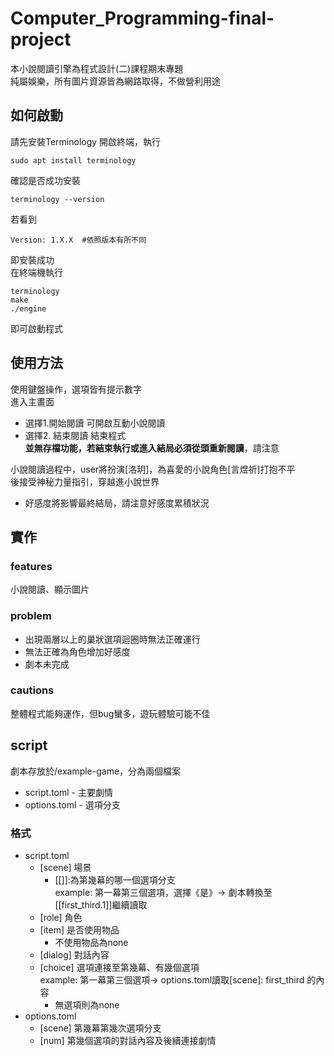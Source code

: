 # Computer_Programming-final-project
本小說閱讀引擎為程式設計(二)課程期末專題  
純屬娛樂，所有圖片資源皆為網路取得，不做營利用途  
## 如何啟動
請先安裝Terminology
開啟終端，執行
```
sudo apt install terminology
```
確認是否成功安裝
```
terminology --version
```
若看到
```
Version: 1.X.X  #依照版本有所不同
```
即安裝成功  
在終端機執行
```
terminology
make
./engine
```
即可啟動程式
## 使用方法
使用鍵盤操作，選項皆有提示數字  
進入主畫面  
* 選擇1.開始閱讀
  可開啟互動小說閱讀  
* 選擇2. 結束閱讀
  結束程式  
**並無存檔功能，若結束執行或進入結局必須從頭重新閱讀**，請注意  
  
小說閱讀過程中，user將扮演[洛玥]，為喜愛的小說角色[言煜祈]打抱不平  
後接受神秘力量指引，穿越進小說世界
* 好感度將影響最終結局，請注意好感度累積狀況
## 實作
### features
小說閱讀、顯示圖片
### problem
* 出現兩層以上的巢狀選項迴圈時無法正確運行
* 無法正確為角色增加好感度
* 劇本未完成
### cautions
整體程式能夠運作，但bug蠻多，遊玩體驗可能不佳
## script
劇本存放於/example-game，分為兩個檔案
* script.toml - 主要劇情
* options.toml - 選項分支
### 格式
* script.toml
    * [scene] 場景
      * [[]]:為第幾幕的哪一個選項分支  
      example: 第一幕第三個選項，選擇《是》→ 劇本轉換至[[first_third.1]]繼續讀取
    * [role] 角色
    * [item] 是否使用物品
        * 不使用物品為none
    * [dialog] 對話內容
    * [choice] 選項連接至第幾幕、有幾個選項  
    example: 第一幕第三個選項→ options.toml讀取[scene]: first_third 的內容
        * 無選項則為none
* options.toml
    * [scene] 第幾幕第幾次選項分支
    * [num] 第幾個選項的對話內容及後續連接劇情
